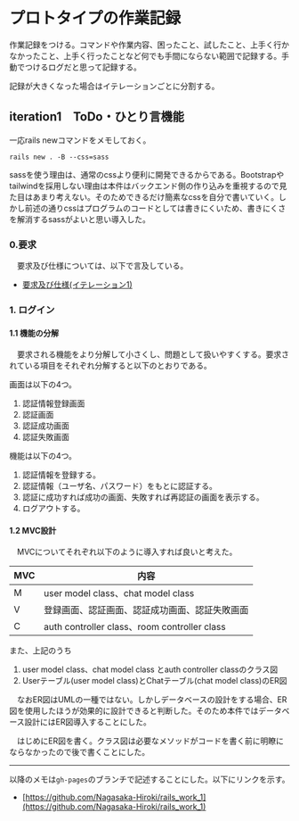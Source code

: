 # プロトタイプの作業記録
作業記録をつける。コマンドや作業内容、困ったこと、試したこと、上手く行かなかったこと、上手く行ったことなど何でも手間にならない範囲で記録する。手動でつけるログだと思って記録する。

記録が大きくなった場合はイテレーションごとに分割する。

## iteration1　ToDo・ひとり言機能
一応rails newコマンドをメモしておく。
```
rails new . -B --css=sass
```
sassを使う理由は、通常のcssより便利に開発できるからである。Bootstrapやtailwindを採用しない理由は本件はバックエンド側の作り込みを重視するので見た目はあまり考えない。そのためできるだけ簡素なcssを自分で書いていく。しかし前述の通りcssはプログラムのコードとしては書きにくいため、書きにくさを解消するsassがよいと思い導入した。　　

### 0.要求
　要求及び仕様については、以下で言及している。
- [要求及び仕様(イテレーション1)](https://github.com/Nagasaka-Hiroki/rails_work_1/iteration_1/req_and_spec)  

### 1. ログイン
#### 1.1 機能の分解
　要求される機能をより分解して小さくし、問題として扱いやすくする。要求されている項目をそれぞれ分解すると以下のとおりである。

画面は以下の4つ。
1. 認証情報登録画面
1. 認証画面
1. 認証成功画面
1. 認証失敗画面

機能は以下の4つ。
1. 認証情報を登録する。
1. 認証情報（ユーザ名、パスワード）をもとに認証する。
1. 認証に成功すれば成功の画面、失敗すれば再認証の画面を表示する。
1. ログアウトする。

#### 1.2 MVC設計
　MVCについてそれぞれ以下のように導入すれば良いと考えた。

|MVC|内容|
|-|-|
|M|user model class、chat model class|
|V|登録画面、認証画面、認証成功画面、認証失敗画面|
|C|auth controller class、room controller class|

また、上記のうち
1. user model class、chat model class とauth controller classのクラス図
1. Userテーブル(user model class)とChatテーブル(chat model class)のER図

　なおER図はUMLの一種ではない。しかしデータベースの設計をする場合、ER図を使用したほうが効果的に設計できると判断した。そのため本件ではデータベース設計にはER図導入することにした。

　はじめにER図を書く。クラス図は必要なメソッドがコードを書く前に明瞭にならなかったので後で書くことにした。

---
以降のメモは`gh-pages`のブランチで記述することにした。以下にリンクを示す。
- [https://github.com/Nagasaka-Hiroki/rails_work_1](https://github.com/Nagasaka-Hiroki/rails_work_1)  